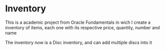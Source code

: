 # Inventory
 This is a academic project from Oracle Fundamentals in wich I create a inventory of items, each one with its respective price, quantity, number and name

The inventory now is a Disc inventory, and can add multiple discs into it
